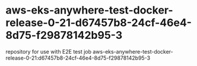 # aws-eks-anywhere-test-docker-release-0-21-d67457b8-24cf-46e4-8d75-f29878142b95-3
repository for use with E2E test job aws-eks-anywhere-test-docker-release-0-21:d67457b8-24cf-46e4-8d75-f29878142b95-3
